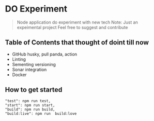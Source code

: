 # DO Experiment
> Node application do experiment with new tech
> Note: Just an expeimental project
> Feel free to suggest and contribute

## Table of Contents that thought of doint till now
- GitHub husky, pull panda, action
- Linting
- Sementing versioning
- Sonar integration
- Docker

## How to get started
    "test": npm run test,
    "start": npm run start,
    "build": npm run build,
    "build:live": npm run  build:love